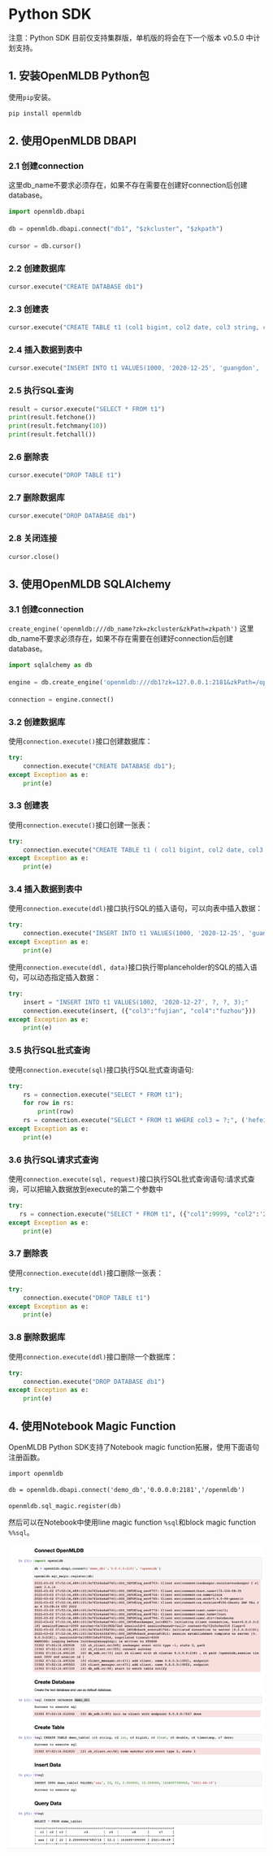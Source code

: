 # Python SDK

注意：Python SDK 目前仅支持集群版，单机版的将会在下一个版本 v0.5.0 中计划支持。

## 1. 安装OpenMLDB Python包

使用`pip`安装。

```bash
pip install openmldb
```

## 2. 使用OpenMLDB DBAPI

### 2.1 创建connection

这里db_name不要求必须存在，如果不存在需要在创建好connection后创建database。

```python
import openmldb.dbapi

db = openmldb.dbapi.connect("db1", "$zkcluster", "$zkpath")

cursor = db.cursor()
```

### 2.2 创建数据库

```python
cursor.execute("CREATE DATABASE db1")
```

### 2.3 创建表

```python
cursor.execute("CREATE TABLE t1 (col1 bigint, col2 date, col3 string, col4 string, col5 int, index(key=col3, ts=col1))")
```

### 2.4 插入数据到表中

```python
cursor.execute("INSERT INTO t1 VALUES(1000, '2020-12-25', 'guangdon', 'shenzhen', 1)")
```

### 2.5 执行SQL查询

```python
result = cursor.execute("SELECT * FROM t1")
print(result.fetchone())
print(result.fetchmany(10))
print(result.fetchall())
```

### 2.6 删除表

```python
cursor.execute("DROP TABLE t1")
```

### 2.7 删除数据库

```python
cursor.execute("DROP DATABASE db1")
```

### 2.8 关闭连接

```python
cursor.close()
```

## 3. 使用OpenMLDB SQLAlchemy

### 3.1 创建connection

`create_engine('openmldb:///db_name?zk=zkcluster&zkPath=zkpath')`
这里db_name不要求必须存在，如果不存在需要在创建好connection后创建database。

```python
import sqlalchemy as db

engine = db.create_engine('openmldb:///db1?zk=127.0.0.1:2181&zkPath=/openmldb')

connection = engine.connect()
```

### 3.2 创建数据库

使用`connection.execute()`接口创建数据库：

```python
try:
    connection.execute("CREATE DATABASE db1");
except Exception as e:
    print(e)
```

### 3.3 创建表

使用`connection.execute()`接口创建一张表：

```python
try:
    connection.execute("CREATE TABLE t1 ( col1 bigint, col2 date, col3 string, col4 string, col5 int, index(key=col3, ts=col1))")
except Exception as e:
    print(e)
```

### 3.4 插入数据到表中

使用`connection.execute(ddl)`接口执行SQL的插入语句，可以向表中插入数据：

```python
try:
    connection.execute("INSERT INTO t1 VALUES(1000, '2020-12-25', 'guangdon', 'shenzhen', 1);")
except Exception as e:
    print(e)
```

使用`connection.execute(ddl, data)`接口执行带planceholder的SQL的插入语句，可以动态指定插入数据：

```python
try:
    insert = "INSERT INTO t1 VALUES(1002, '2020-12-27', ?, ?, 3);"
    connection.execute(insert, ({"col3":"fujian", "col4":"fuzhou"}))
except Exception as e:
    print(e)
```

### 3.5 执行SQL批式查询

使用`connection.execute(sql)`接口执行SQL批式查询语句:

```python
try:
    rs = connection.execute("SELECT * FROM t1");
    for row in rs:
        print(row)
    rs = connection.execute("SELECT * FROM t1 WHERE col3 = ?;", ('hefei'))
except Exception as e:
    print(e)
```

### 3.6 执行SQL请求式查询

使用`connection.execute(sql, request)`接口执行SQL批式查询语句:请求式查询，可以把输入数据放到execute的第二个参数中

```python
try:
   rs = connection.execute("SELECT * FROM t1", ({"col1":9999, "col2":'2020-12-27', "col3":'zhejiang', "col4":'hangzhou', "col5":100}));
except Exception as e:
    print(e)
```

### 3.7 删除表

使用`connection.execute(ddl)`接口删除一张表：

```python
try:
    connection.execute("DROP TABLE t1")
except Exception as e:
    print(e)
```

### 3.8 删除数据库

使用`connection.execute(ddl)`接口删除一个数据库：

```python
try:
    connection.execute("DROP DATABASE db1")
except Exception as e:
    print(e)
```

## 4. 使用Notebook Magic Function

OpenMLDB Python SDK支持了Notebook magic function拓展，使用下面语句注册函数。

```
import openmldb

db = openmldb.dbapi.connect('demo_db','0.0.0.0:2181','/openmldb')

openmldb.sql_magic.register(db)
```

然后可以在Notebook中使用line magic function `%sql`和block magic function `%%sql`。

![](./images/openmldb_magic_function.png)
